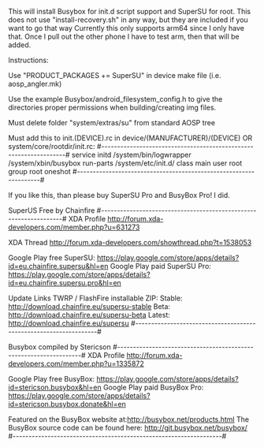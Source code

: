 This will install Busybox for init.d script support and SuperSU for root.
This does not use "install-recovery.sh" in any way, but they are included if you want to go that way
Currently this only supports arm64 since I only have that.
Once I pull out the other phone I have to test arm, then that will be added.





Instructions:

Use "PRODUCT_PACKAGES += SuperSU" in device make file (i.e. aosp_angler.mk)

Use the example Busybox/android_filesystem_config.h to give the directories proper permissions when building/creating img files.

Must delete folder "system/extras/su" from standard AOSP tree

Must add this to init.(DEVICE).rc in device/(MANUFACTURER)/(DEVICE) OR system/core/rootdir/init.rc:
#------------------------------------------------------------------#
service initd /system/bin/logwrapper /system/xbin/busybox run-parts /system/etc/init.d/
    class main
    user root
    group root
    oneshot
#------------------------------------------------------------------#





If you like this, than please buy SuperSU Pro and BusyBox Pro! I did.




SuperUS Free by Chainfire
#------------------------------------------------------------------#
XDA Profile
http://forum.xda-developers.com/member.php?u=631273

XDA Thread
http://forum.xda-developers.com/showthread.php?t=1538053

Google Play free SuperSU: https://play.google.com/store/apps/details?id=eu.chainfire.supersu&hl=en
Google Play paid SuperSU Pro: https://play.google.com/store/apps/details?id=eu.chainfire.supersu.pro&hl=en

Update Links
TWRP / FlashFire installable ZIP:
Stable: http://download.chainfire.eu/supersu-stable
Beta: http://download.chainfire.eu/supersu-beta
Latest: http://download.chainfire.eu/supersu
#------------------------------------------------------------------#


Busybox compiled by Stericson
#------------------------------------------------------------------#
XDA Profile
http://forum.xda-developers.com/member.php?u=1335872

Google Play free BusyBox: https://play.google.com/store/apps/details?id=stericson.busybox&hl=en
Google Play paid BusyBox Pro: https://play.google.com/store/apps/details?id=stericson.busybox.donate&hl=en

Featured on the BusyBox website at:http://busybox.net/products.html
The BusyBox source code can be found here: http://git.busybox.net/busybox/
#------------------------------------------------------------------#



